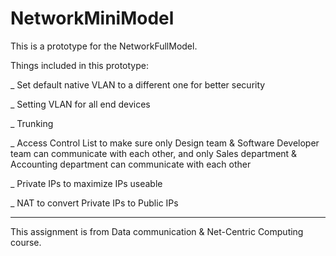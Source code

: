 # NetworkMiniModel
This is a prototype for the NetworkFullModel.

Things included in this prototype:

_ Set default native VLAN to a different one for better security

_ Setting VLAN for all end devices

_ Trunking

_ Access Control List to make sure only Design team & Software Developer team can communicate with each other, and only Sales department & Accounting department can communicate with each other

_ Private IPs to maximize IPs useable

_ NAT to convert Private IPs to Public IPs
_______________________________________________________________________________________________
This assignment is from Data communication & Net-Centric Computing course.
